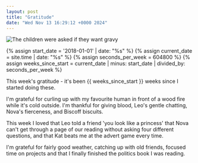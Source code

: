 ```yaml
---
layout: post
title: "Gratitude"
date: "Wed Nov 13 16:29:12 +0000 2024"
---
```


![The children were asked if they want gravy](/assets/images/doyouwantgravy.png)


{% assign start_date = '2018-01-01' | date: "%s" %}
{% assign current_date = site.time | date: "%s" %}
{% assign seconds_per_week = 604800 %}
{% assign weeks_since_start = current_date | minus: start_date | divided_by: seconds_per_week %}

This week's gratitude  - it's been {{ weeks_since_start }} weeks since I started doing these. 

I'm grateful for curling up with my favourite human in front of a wood fire while it's cold outside.  I'm thankful for giving blood, Leo's gentle chatting, Nova's fierceness,  and Biscoff biscuits.  

This week I loved that Leo told a friend 'you look like a princess' that Nova can't get through a page of our reading without asking four different questions, and that Kat beats me at the advert game every time.    

I'm grateful for fairly good weather, catching up with old friends, focused time on projects and that I finally finished the politics book I was reading. 

